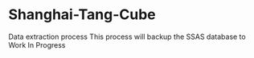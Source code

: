 # Shanghai-Tang-Cube
Data extraction process
This process will backup the SSAS database to Work In Progress
